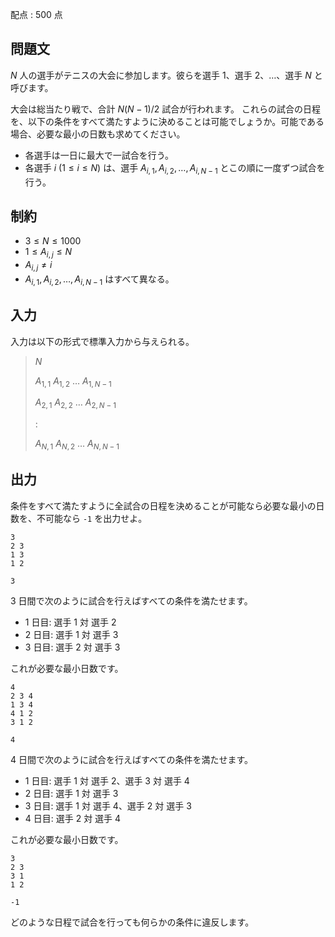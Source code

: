 配点 : $500$ 点

## 問題文

$N$ 人の選手がテニスの大会に参加します。彼らを選手 $1$、選手 $2$、$\ldots$、選手 $N$ と呼びます。

大会は総当たり戦で、合計 $N(N-1)/2$ 試合が行われます。
これらの試合の日程を、以下の条件をすべて満たすように決めることは可能でしょうか。可能である場合、必要な最小の日数も求めてください。

- 各選手は一日に最大で一試合を行う。
- 各選手 $i$ $(1 \leq i \leq N)$ は、選手 $A_{i, 1}, A_{i, 2}, \ldots, A_{i, N-1}$ とこの順に一度ずつ試合を行う。

## 制約

- $3 \leq N \leq 1000$
- $1 \leq A_{i, j} \leq N$
- $A_{i, j} \neq i$
- $A_{i, 1}, A_{i, 2}, \ldots, A_{i, N-1}$ はすべて異なる。

## 入力

入力は以下の形式で標準入力から与えられる。

> $N$
> 
> $A_{1, 1}$ $A_{1, 2}$ $\ldots$ $A_{1, N-1}$
> 
> $A_{2, 1}$ $A_{2, 2}$ $\ldots$ $A_{2, N-1}$
> 
> $:$
> 
> $A_{N, 1}$ $A_{N, 2}$ $\ldots$ $A_{N, N-1}$

## 出力

条件をすべて満たすように全試合の日程を決めることが可能なら必要な最小の日数を、不可能なら `-1` を出力せよ。

```input1
3
2 3
1 3
1 2
```

```output1
3
```

$3$ 日間で次のように試合を行えばすべての条件を満たせます。

- $1$ 日目: 選手 $1$ 対 選手 $2$
- $2$ 日目: 選手 $1$ 対 選手 $3$
- $3$ 日目: 選手 $2$ 対 選手 $3$

これが必要な最小日数です。

```input2
4
2 3 4
1 3 4
4 1 2
3 1 2
```

```output2
4
```

$4$ 日間で次のように試合を行えばすべての条件を満たせます。

- $1$ 日目: 選手 $1$ 対 選手 $2$、選手 $3$ 対 選手 $4$
- $2$ 日目: 選手 $1$ 対 選手 $3$
- $3$ 日目: 選手 $1$ 対 選手 $4$、選手 $2$ 対 選手 $3$
- $4$ 日目: 選手 $2$ 対 選手 $4$

これが必要な最小日数です。

```input3
3
2 3
3 1
1 2
```

```output3
-1
```

どのような日程で試合を行っても何らかの条件に違反します。